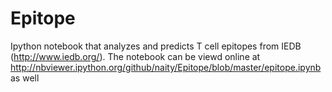 # Epitope
Ipython notebook that analyzes and predicts T cell epitopes from IEDB (http://www.iedb.org/). The notebook can be viewd online at http://nbviewer.ipython.org/github/naity/Epitope/blob/master/epitope.ipynb as well

